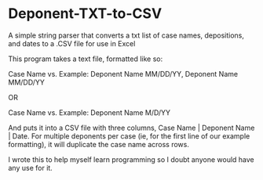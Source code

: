 # Deponent-TXT-to-CSV
A simple string parser that converts a txt list of case names, depositions, and dates to a .CSV file for use in Excel

This program takes a text file, formatted like so:

Case Name vs. Example: Deponent Name MM/DD/YY, Deponent Name MM/DD/YY

  OR
  
Case Name vs. Example: Deponent Name M/D/YY

And puts it into a CSV file with three columns, Case Name | Deponent Name | Date.
For multiple deponents per case (ie, for the first line of our example formatting), it will duplicate the case name
across rows.

I wrote this to help myself learn programming so I doubt anyone would have any use for it.

